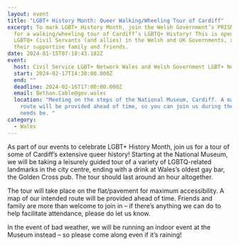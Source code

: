 ```yaml
---
layout: event
title: "LGBT+ History Month: Queer Walking/Wheeling Tour of Cardiff"
excerpt: To mark LGBT+ History Month, join the Welsh Government’s PRISM network
  for a walking/wheeling tour of Cardiff’s LGBTQ+ History! This is open to all
  LGBTQ+ Civil Servants (and allies) in the Welsh and UK Governments, along with
  their supportive family and friends.
date: 2024-01-15T07:18:43.182Z
event:
  host: Civil Service LGBT+ Network Wales and Welsh Government LGBT+ Network
  start: 2024-02-17T14:30:00.000Z
  end: ""
  deadline: 2024-02-16T17:00:00.000Z
  email: Bethan.Cable@gov.wales
  location: "Meeting on the steps of the National Museum, Cardiff. A map of the
    route will be provided ahead of time, so you can join us during the tour if
    needs be. "
category:
  - Wales
---
```

As part of our events to celebrate LGBT+ History Month, join us for a tour of some of Cardiff’s extensive queer history! Starting at the National Museum, we will be taking a leisurely guided tour of a variety of LGBTQ-related landmarks in the city centre, ending with a drink at Wales’s oldest gay bar, the Golden Cross pub. The tour should last around an hour altogether.

The tour will take place on the flat/pavement for maximum accessibility. A map of our intended route will be provided ahead of time. Friends and family are more than welcome to join in – if there’s anything we can do to help facilitate attendance, please do let us know.

In the event of bad weather, we will be running an indoor event at the Museum instead – so please come along even if it’s raining!